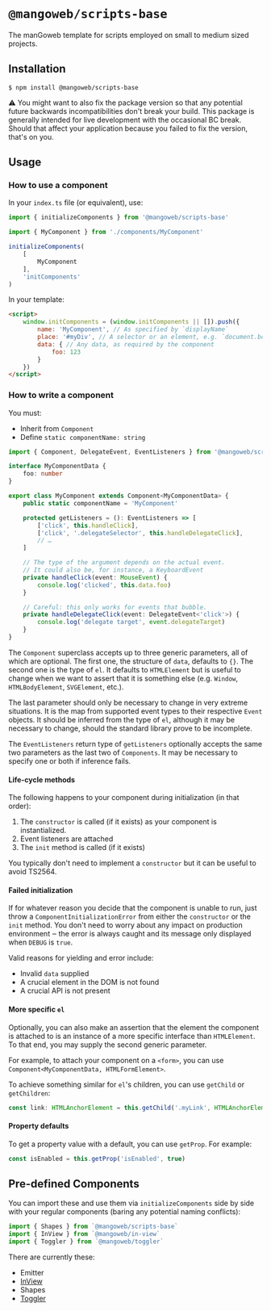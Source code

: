 # `@mangoweb/scripts-base`

The manGoweb template for scripts employed on small to medium sized projects. 

## Installation

`$ npm install @mangoweb/scripts-base`

⚠️ You might want to also fix the package version so that any potential future backwards incompatibilities don't break your build.
This package is generally intended for live development with the occasional BC break.
Should that affect your application because you failed to fix the version, that's on you.


## Usage

### How to use a component

In your `index.ts` file (or equivalent), use:
```typescript
import { initializeComponents } from '@mangoweb/scripts-base'

import { MyComponent } from './components/MyComponent'

initializeComponents(
	[
		MyComponent
	],
	'initComponents'
)
```
In your template:
```html
<script>
	window.initComponents = (window.initComponents || []).push({
		name: 'MyComponent', // As specified by `displayName`
		place: '#myDiv', // A selector or an element, e.g. `document.body`
		data: { // Any data, as required by the component
			foo: 123
		}
	})
</script>
```

### How to write a component

You must:
- Inherit from `Component`
- Define `static componentName: string`
```typescript
import { Component, DelegateEvent, EventListeners } from '@mangoweb/scripts-base'

interface MyComponentData {
	foo: number
}

export class MyComponent extends Component<MyComponentData> {
	public static componentName = 'MyComponent'

	protected getListeners = (): EventListeners => [
		['click', this.handleClick],
		['click', '.delegateSelector', this.handleDelegateClick],
		// …
	]

	// The type of the argument depends on the actual event.
	// It could also be, for instance, a KeyboardEvent
	private handleClick(event: MouseEvent) {
		console.log('clicked', this.data.foo)
	}

	// Careful: this only works for events that bubble.
	private handleDelegateClick(event: DelegateEvent<'click'>) {
		console.log('delegate target', event.delegateTarget)
	}
}
```

The `Component` superclass accepts up to three generic parameters, all of which are optional. The first one, the
structure of `data`, defaults to `{}`. The second one is the type of `el`. It defaults to `HTMLElement` but is useful
to change when we want to assert that it is something else (e.g. `Window`, `HTMLBodyElement`, `SVGElement`, etc.).

The last parameter should only be necessary to change in very extreme situations. It is the map from supported event
types to their respective `Event` objects. It should be inferred from the type of `el`, although it may be necessary
to change, should the standard library prove to be incomplete.

The `EventListeners` return type of `getListeners` optionally accepts the same two parameters as the last two of
`Components`. It may be necessary to specify one or both if inference fails.

#### Life-cycle methods
The following happens to your component during initialization (in that order):
1) The `constructor` is called (if it exists) as your component is instantialized.
2) Event listeners are attached
3) The `init` method is called (if it exists)

You typically don't need to implement a `constructor` but it can be useful to avoid TS2564.

#### Failed initialization
If for whatever reason you decide that the component is unable to run, just throw a `ComponentInitializationError` from either the `constructor` or the `init` method.
You don't need to worry about any impact on production environment ‒ the error is always caught and its message only displayed when `DEBUG` is `true`.

Valid reasons for yielding and error include:
- Invalid `data` supplied
- A crucial element in the DOM is not found
- A crucial API is not present

#### More specific `el`

Optionally, you can also make an assertion that the element the component is attached to is an instance of a more specific interface than `HTMLElement`.
To that end, you may supply the second generic parameter.

For example, to attach your component on a `<form>`, you can use `Component<MyComponentData, HTMLFormElement>`.

To achieve something similar for `el`'s children, you can use `getChild` or `getChildren`:
```typescript
const link: HTMLAnchorElement = this.getChild('.myLink', HTMLAnchorElement)
```

#### Property defaults
To get a property value with a default, you can use `getProp`. For example:
```typescript
const isEnabled = this.getProp('isEnabled', true)
```

## Pre-defined Components

You can import these and use them via `initializeComponents` side by side with your regular components (baring any potential naming conflicts):

```typescript
import { Shapes } from `@mangoweb/scripts-base`
import { InView } from `@mangoweb/in-view`
import { Toggler } from `@mangoweb/toggler`
```

There are currently these:
- Emitter
- [InView](https://www.npmjs.com/package/@mangoweb/in-view)
- Shapes
- [Toggler](https://www.npmjs.com/package/@mangoweb/toggler)
